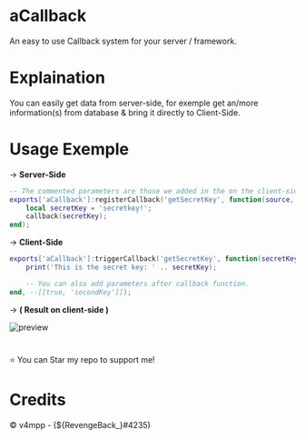 # aCallback
An easy to use Callback system for your server / framework.

# Explaination
You can easily get data from server-side, for exemple get an/more information(s) from database & bring it directly to Client-Side.

# Usage Exemple
→ __Server-Side__
```lua
-- The commented parameters are those we added in the on the client-side.
exports['aCallback']:registerCallback('getSecretKey', function(source, callback, --[[true, secondKey]])
    local secretKey = 'secretkey!';
    callback(secretKey);
end);
```  
  
→ __Client-Side__ 
```lua
exports['aCallback']:triggerCallback('getSecretKey', function(secretKey)
    print('This is the secret key: ' .. secretKey);

    -- You can also add parameters after callback function.
end, --[[true, 'secondKey']]);
```  

→ __( Result on client-side )__ 
   
![preview](https://cdn.discordapp.com/attachments/854756500034945075/979444098354278420/unknown.png)

#
⭐ You can Star my repo to support me!

# Credits
© v4mpp - (${RevengeBack_}#4235)